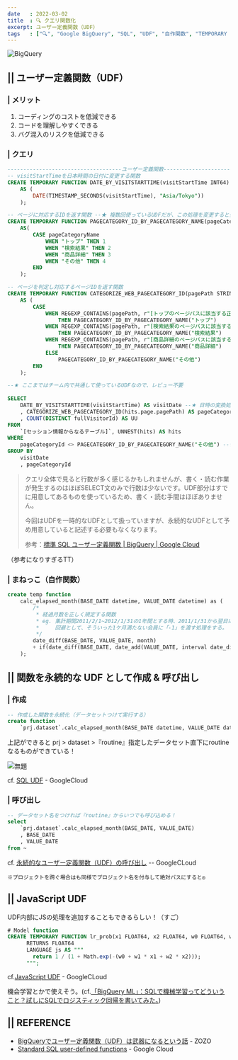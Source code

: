 ```yaml
---
date   : 2022-03-02
title  : 🔍 クエリ関数化
excerpt: ユーザー定義関数（UDF）
tags   : ["🔍", "Google BigQuery", "SQL", "UDF", "自作関数", "TEMPORARY FUNCTION"]
---
```


![BigQuery](https://cdn-ssl-devio-img.classmethod.jp/wp-content/uploads/2020/09/gcp-eyecatch-bigquery_1200x630.png)

## || ユーザー定義関数（UDF）
### | メリット
1. コーディングのコストを低減できる
2. コードを理解しやすくできる
3. バグ混入のリスクを低減できる

### | クエリ
```sql
------------------------------------ユーザー定義関数------------------------------------
-- visitStartTimeを日本時間の日付に変更する関数
CREATE TEMPORARY FUNCTION DATE_BY_VISITSTARTTIME(visitStartTime INT64)
    AS (
        DATE(TIMESTAMP_SECONDS(visitStartTime), "Asia/Tokyo"))
    );

-- ページに対応するIDを返す関数 --★ 複数回使っているUDFだが、この処理を変更すると全ての処理に変更が適応される
CREATE TEMPORARY FUNCTION PAGECATEGORY_ID_BY_PAGECATEGORY_NAME(pageCategoryName STRING)
    AS(
        CASE pageCategoryName
            WHEN "トップ" THEN 1
            WHEN "検索結果" THEN 2
            WHEN "商品詳細" THEN 3
            WHEN "その他" THEN 4
        END
    );

-- ページを判定し対応するページIDを返す関数
CREATE TEMPORARY FUNCTION CATEGORIZE_WEB_PAGECATEGORY_ID(pagePath STRING)
    AS (
        CASE
            WHEN REGEXP_CONTAINS(pagePath, r"[トップのページパスに該当する正規表現]")
                THEN PAGECATEGORY_ID_BY_PAGECATEGORY_NAME("トップ")
            WHEN REGEXP_CONTAINS(pagePath, r"[検索結果のページパスに該当する正規表現]")
                THEN PAGECATEGORY_ID_BY_PAGECATEGORY_NAME("検索結果")
            WHEN REGEXP_CONTAINS(pagePath, r"[商品詳細のページパスに該当する正規表現]")
                THEN PAGECATEGORY_ID_BY_PAGECATEGORY_NAME("商品詳細")
            ELSE
                PAGECATEGORY_ID_BY_PAGECATEGORY_NAME("その他")
        END
    );

--★ ここまではチーム内で共通して使っているUDFなので、レビュー不要
 
SELECT 
    DATE_BY_VISITSTARTTIME(visitStartTime) AS visitDate --★ 日時の変換処理が直感的でバグが混入しづらい
    , CATEGORIZE_WEB_PAGECATEGORY_ID(hits.page.pagePath) AS pageCategoryId --★ 記述すると長くなる分類処理が短く済む
    , COUNT(DISTINCT fullVisitorId) AS UU
FROM
    `[セッション情報からなるテーブル]`, UNNEST(hits) AS hits
WHERE
    pageCategoryId <> PAGECATEGORY_ID_BY_PAGECATEGORY_NAME("その他") --★ <> 4 だと4の意味がわからない、誤りがあっても気づけない
GROUP BY
    visitDate
    , pageCategoryId
```

> クエリ全体で見ると行数が多く感じるかもしれませんが、書く・読む作業が発生するのはほぼSELECT文のみで行数は少ないです。UDF部分はすでに用意してあるものを使っているため、書く・読む手間はほぼありません。
>
> 今回はUDFを一時的なUDFとして扱っていますが、永続的なUDFとして予め用意していると記述する必要もなくなります。
> 
> 参考：[標準 SQL ユーザー定義関数 | BigQuery | Google Cloud](https://cloud.google.com/bigquery/docs/reference/standard-sql/user-defined-functions?hl=ja)

（参考になりすぎるTT）


### | まねっこ（自作関数）

```sql
create temp function
    calc_elapsed_month(BASE_DATE datetime, VALUE_DATE datetime) as (
        /*
         * 経過月数を正しく規定する関数
         * eg. 集計期間2011/2/1~2012/1/31の1年間とする時、2011/1/31から翌日に予約をした会員も月差分で加えられてしまう。
         *     回避として、そういった1ケ月満たない会員に「-1」を渡す処理をする。
         */
        date_diff(BASE_DATE, VALUE_DATE, month) 
        + if(date_diff(BASE_DATE, date_add(VALUE_DATE, interval date_diff(BASE_DATE, VALUE_DATE, month) month), day) >= 0, 0, -1)
    );
```

## || 関数を永続的な UDF として作成 & 呼び出し
### | 作成
```sql
-- 作成した関数を永続化（データセットつけて実行する）
create function
    `prj.dataset`.calc_elapsed_month(BASE_DATE datetime, VALUE_DATE datetime) as (~);

```
上記ができると
prj > dataset >『routine』指定したデータセット直下にroutineなるものができている！

![無題](https://user-images.githubusercontent.com/28585421/173274249-bca84580-7877-407e-8f95-d3594310db83.png)

cf. [SQL UDF](https://cloud.google.com/bigquery/docs/reference/standard-sql/user-defined-functions?hl=ja#sql-udf-structure) - GoogleCloud


### | 呼び出し
```sql
-- データセット名をつければ『routine』からいつでも呼び込める！
select 
    `prj.dataset`.calc_elapsed_month(BASE_DATE, VALUE_DATE)
    , BASE_DATE
    , VALUE_DATE
from ~
```
cf. [永続的なユーザー定義関数（UDF）の呼び出し](https://cloud.google.com/bigquery/docs/reference/standard-sql/functions-reference?hl=ja#calling_persistent_user-defined_functions_udfs) -- GoogleCLoud

    ※プロジェクトを跨ぐ場合はも同様でプロジェクト名を付与して絶対パスにすると◎



## || JavaScript UDF

UDF内部にJSの処理を追加することもできるらしい！（すご）

```sql
# Model function
CREATE TEMPORARY FUNCTION lr_prob(x1 FLOAT64, x2 FLOAT64, w0 FLOAT64, w1 FLOAT64, w2 FLOAT64)
      RETURNS FLOAT64
      LANGUAGE js AS """
        return 1 / (1 + Math.exp(-(w0 + w1 * x1 + w2 * x2)));
      """;
```
cf.[JavaScript UDF](https://cloud.google.com/bigquery/docs/reference/standard-sql/user-defined-functions?hl=ja#javascript-udf-structure) - GoogleCLoud


機会学習とかで使えそう。(cf.[「BigQuery ML」：SQLで機械学習ってどういうこと？試しにSQLでロジスティック回帰を書いてみた。](https://www.wantedly.com/companies/wantedly/post_articles/129482))



## || REFERENCE
+ [BigQueryでユーザー定義関数（UDF）は武器になるという話](https://techblog.zozo.com/entry/bigquery-udf) - ZOZO
+ [Standard SQL user-defined functions](https://cloud.google.com/bigquery/docs/reference/standard-sql/user-defined-functions?hl=ja) - Google Cloud
